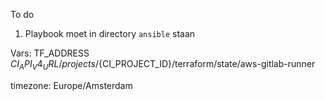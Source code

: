 To do



1. Playbook moet in directory `ansible` staan


Vars:
TF_ADDRESS
${CI_API_V4_URL}/projects/${CI_PROJECT_ID}/terraform/state/aws-gitlab-runner

timezone: Europe/Amsterdam
